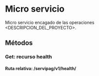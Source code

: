 # Micro servicio <NOMBRE SERVICIO>

Micro servicio encagado de las operaciones <DESCRIPCION_DEL_PROYECTO>.

## Métodos

### Get: recurso health

#### Ruta relativa: /servipag/v1/health/

